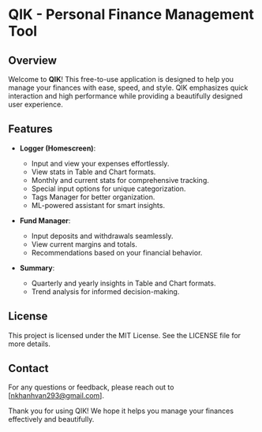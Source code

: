 # QIK - Personal Finance Management Tool

## Overview

Welcome to **QIK**! This free-to-use application is designed to help you manage your finances with ease, speed, and style. QIK emphasizes quick interaction and high performance while providing a beautifully designed user experience.

## Features

- **Logger (Homescreen)**:

  - Input and view your expenses effortlessly.
  - View stats in Table and Chart formats.
  - Monthly and current stats for comprehensive tracking.
  - Special input options for unique categorization.
  - Tags Manager for better organization.
  - ML-powered assistant for smart insights.

- **Fund Manager**:

  - Input deposits and withdrawals seamlessly.
  - View current margins and totals.
  - Recommendations based on your financial behavior.

- **Summary**:
  - Quarterly and yearly insights in Table and Chart formats.
  - Trend analysis for informed decision-making.

## License

This project is licensed under the MIT License. See the LICENSE file for more details.

## Contact

For any questions or feedback, please reach out to [nkhanhvan293@gmail.com].

Thank you for using QIK! We hope it helps you manage your finances effectively and beautifully.
